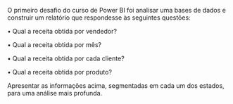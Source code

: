O primeiro desafio do curso de Power BI foi analisar uma bases de dados e construir um relatório que respondesse às seguintes questões:

• Qual a receita obtida por vendedor?

• Qual a receita obtida por mês?

• Qual a receita obtida por cada cliente?

• Qual a receita obtida por produto?

Apresentar as informações acima, segmentadas em cada um dos estados, para uma análise mais profunda.
